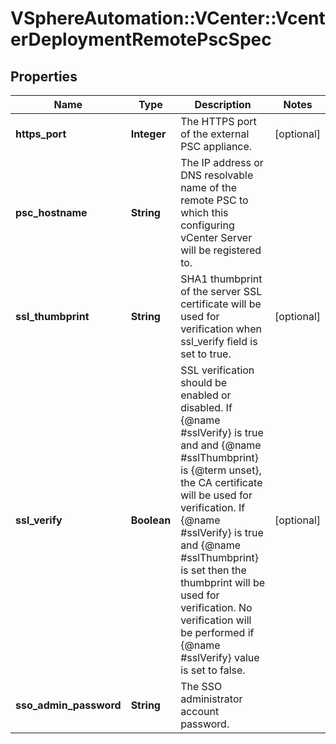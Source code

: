 # VSphereAutomation::VCenter::VcenterDeploymentRemotePscSpec

## Properties
Name | Type | Description | Notes
------------ | ------------- | ------------- | -------------
**https_port** | **Integer** | The HTTPS port of the external PSC appliance. | [optional] 
**psc_hostname** | **String** | The IP address or DNS resolvable name of the remote PSC to which this configuring vCenter Server will be registered to. | 
**ssl_thumbprint** | **String** | SHA1 thumbprint of the server SSL certificate will be used for verification when ssl_verify field is set to true. | [optional] 
**ssl_verify** | **Boolean** | SSL verification should be enabled or disabled. If {@name #sslVerify} is true and and {@name #sslThumbprint} is {@term unset}, the CA certificate will be used for verification. If {@name #sslVerify} is true and {@name #sslThumbprint} is set then the thumbprint will be used for verification. No verification will be performed if {@name #sslVerify} value is set to false. | [optional] 
**sso_admin_password** | **String** | The SSO administrator account password. | 


